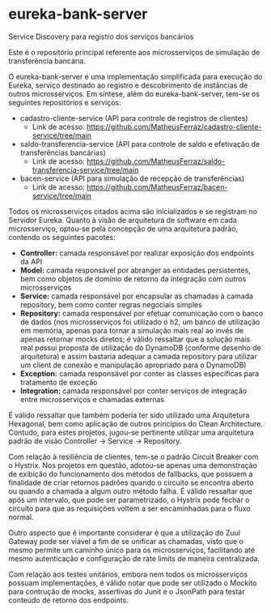 # eureka-bank-server

Service Discovery para registro dos serviços bancários

Este é o repositório principal referente aos microsserviços de simulação de transferência bancária.

O eureka-bank-server é uma implementação simplificada para execução do Eureka, serviço destinado ao registro
e descobrimento de instâncias de outros microsserviços. Em síntese, além do eureka-bank-server, tem-se os seguintes 
repositórios e serviços:

* cadastro-cliente-service (API para controle de registros de clientes)
  * Link de acesso: https://github.com/MatheusFerraz/cadastro-cliente-service/tree/main
* saldo-transferencia-service (API para controle de saldo e efetivação de transferências bancárias)
  * Link de acesso: https://github.com/MatheusFerraz/saldo-transferencia-service/tree/main
* bacen-service (API para simulação de recepção de transferências)
  * Link de acesso: https://github.com/MatheusFerraz/bacen-service/tree/main

Todos os microsserviços citados acima são inicializados e se registram no Servidor Eureka. Quanto à visão de arquitetura 
de software em cada microsserviço, optou-se pela concepção de uma arquitetura padrão, contendo os seguintes
pacotes:

* **Controller:** camada responsável por realizar exposição dos endpoints da API
* **Model:** camada responsável por abranger as entidades persistentes, bem como objetos de domínio de retorno
da integração com outros microsserviços
* **Service:** camada responsável por encapsular as chamadas à camada repository, bem como conter regras negociais
simples
* **Repository:** camada responsável por efetuar comunicação com o banco de dados (nos microsserviços foi utilizado 
o h2, um banco de utilização em memória, apenas para tornar a simulação mais real ao invés de apenas retornar mocks diretos;
é válido ressaltar que a solução mais real possui proposta de utilização do DynamoDB (conforme desenho de arquitetura) e assim
bastaria adequar a camada repository para utilizar um client de conexão e manipulação apropriado para o DynamoDB)
* **Exception:** camada responsável por conter as classes específicas para tratamento de exceção
* **Integration:** camada responsável por conter serviços de integração entre microsserviços e chamadas externas

É válido ressaltar que também poderia ter sido utilizado uma Arquitetura Hexagonal, bem como aplicação de outros
princípios do Clean Architecture. Contudo, para estes projetos, jugou-se pertinente utilizar uma arquitetura padrão
de visão Controller -> Service -> Repository.

Com relação à resiliência de clientes, tem-se o padrão Circuit Breaker com o Hystrix. Nos projetos em questão, adotou-se
apenas uma demonstração de exibição do funcionamento dos métodos de fallbacks, que possuem a finalidade de criar retornos padrões
quando o circuito se encontra aberto ou quando a chamada a algum outro método falha. É válido ressaltar que após um intervalo,
que pode ser parametrizado, o Hystrix pode fechar o circuito para que as requisições voltem a ser encaminhadas para o fluxo normal.

Outro aspecto que é importante considerar é que a utilização do Zuul Gateway pode ser viável a fim de se unificar as chamadas,
visto que o mesmo permite um caminho único para os microsserviços, facilitando até mesmo autenticação e configuração de rate limits de maneira
centralizada.

Com relação aos testes unitários, embora nem todos os microsserviços possuam implementações, é válido notar que pode
ser utilizado o Mockito para contrução de mocks, assertivas do Junit e o JsonPath para testar conteúdo de retorno dos
endpoints.